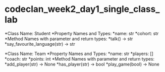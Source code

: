 # codeclan_week2_day1_single_class_lab

*Class Name: Student
*Property Names and Types: 
	*name: str
	*cohort: str
*Method Names with parameter and return types:
	*talk() -> str
	*say_favourite_language(str) -> str

*Class Name: Team
*Property Names and Types:
	*name: str
	*players: []
	*coach: str
	*points: int
*Method Names with parameter and return types:
	*add_player(str) -> None
	*has_player(str) -> bool
	*play_game(bool) -> None